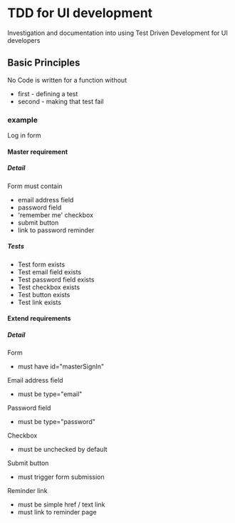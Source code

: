 TDD for UI development
======================

Investigation and documentation into using Test Driven Development for UI developers

Basic Principles
----------------

No Code is written for a function without
* first - defining a test
* second - making that test fail

### example

Log in form

#### Master requirement

##### Detail

Form must contain
* email address field
* password field
* 'remember me' checkbox
* submit button
* link to password reminder

##### Tests

* Test form exists
* Test email field exists
* Test password field exists
* Test checkbox exists
* Test button exists
* Test link exists

#### Extend requirements

##### Detail

Form
* must have id="masterSignIn"

Email address field
* must be type="email"

Password field
* must be type="password"

Checkbox
* must be unchecked by default

Submit button
* must trigger form submission

Reminder link
* must be simple href / text link
* must link to reminder page